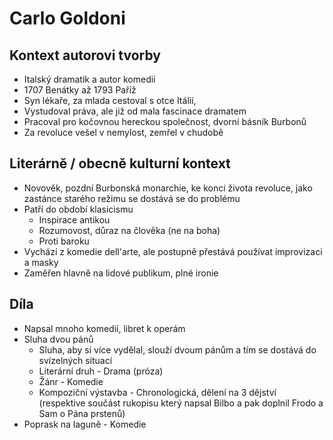 # Carlo Goldoni

## Kontext autorovi tvorby

- Italský dramatik a autor komedií
- 1707 Benátky až 1793 Paříž
- Syn lékaře, za mlada cestoval s otce Itálií,
- Vystudoval práva, ale již od mala fascinace dramatem
- Pracoval pro kočovnou hereckou společnost, dvorní básník Burbonů
- Za revoluce vešel v nemylost, zemřel v chudobě

## Literárně / obecně kulturní kontext

- Novověk, pozdní Burbonská monarchie, ke konci života revoluce, jako zastánce starého režimu se dostává se do problému
- Patří do období klasicismu
  - Inspirace antikou
  - Rozumovost, důraz na člověka (ne na boha)
  - Proti baroku
- Vychází z komedie dell'arte, ale postupně přestává používat improvizaci a masky
- Zaměřen hlavně na lidové publikum, plné ironie

## Díla

- Napsal mnoho komedií, libret k operám
- Sluha dvou pánů
  - Sluha, aby si více vydělal, slouží dvoum pánům a tím se dostává do svízelných situací
  - Literární druh - Drama (próza)
  - Žánr - Komedie
  - Kompoziční výstavba - Chronologická, dělení na 3 dějství (respektive součást rukopisu který napsal Bilbo a pak doplnil Frodo a Sam o Pána prstenů)
- Poprask na laguně - Komedie
